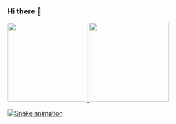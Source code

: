 ### Hi there 👋

<!--ESTATISTICAS-->
<div>
  <a href="https://github.com/Leonardotei">
    <img loading="lazy" height="180em" src="https://github-readme-stats.vercel.app/api/top-langs/?username=Leonardotei&layout=compact&langs_count=7&theme=dracula"/>
    <img loading="lazy" height="180em" src="https://github-readme-stats.vercel.app/api?username=Leonardotei&show_icons=true&theme=dracula&include_all_commits=true&count_private=true"/>
</div>


<!--COBRINHA-->
![Snake animation](https://github.com/Leonardotei/Leonardotei/blob/output/github-contribution-grid-snake.svg)

<!--
**Leonardotei/Leonardotei** is a ✨ _special_ ✨ repository because its `README.md` (this file) appears on your GitHub profile.

Here are some ideas to get you started:

- 🔭 I’m currently working on ...
- 🌱 I’m currently learning ...
- 👯 I’m looking to collaborate on ...
- 🤔 I’m looking for help with ...
- 💬 Ask me about ...
- 📫 How to reach me: ...
- 😄 Pronouns: ...
- ⚡ Fun fact: ...
-->
